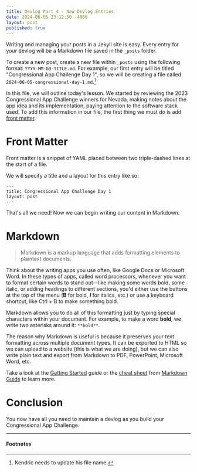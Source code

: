 ```yaml
---
title: Devlog Part 4 - New Devlog Entries
date: 2024-06-05 23:12:50 -4000
layout: post
published: true
---
```


Writing and managing your posts in a Jekyll site is easy. Every entry for your devlog will be a Markdown file saved in the `_posts` folder.

To create a new post, create a new file within `_posts` using the following format: `YYYY-MM-DD-TITLE.md`. For example, our first entry will be titled "Congressional App Challenge Day 1", so we will be creating a file called `2024-06-05-congressional-day-1.md`.[^1]

[^1]: Kendric needs to update his file name.

In this file, we will outline today's lesson. We started by reviewing the 2023 Congressional App Challenge winners for Nevada, making notes about the app idea and its implementation, paying attention to the software stack used. To add this information in our file, the first thing we must do is add [front matter][front-matter].

# Front Matter

Front matter is a snippet of YAML placed between two triple-dashed lines at the start of a file.

We will specify a title and a layout for this entry like so:

```
---
title: Congressional App Challenge Day 1
layout: post
---
```

That's all we need! Now we can begin writing our content in Markdown.

# Markdown

> Markdown is a markup language that adds formatting elements to plaintext documents.

Think about the writing apps you use often, like Google Docs or Microsoft Word. In these types of apps, called word processors, whenever you want to format certain words to stand out&mdash;like making some words bold, some italic, or adding headings to different sections, you'd either use the buttons at the top of the menu (**B** for bold, ***I*** for italics, etc.) or use a keyboard shortcut, like Ctrl + B to make something bold. 

Markdown allows you to do all of this formatting just by typing special characters within your document. For example, to make a word **bold**, we write two asterisks around it: `**bold**`.

The reason why Markdown is useful is because it preserves your text formatting across multiple document types. It can be exported to HTML so we can upload to a website (this is what we are doing), but we can also write plain text and export from Markdown to PDF, PowerPoint, Microsoft Word, etc. 

Take a look at the [Getting Started](https://www.markdownguide.org/getting-started/) guide or the [cheat sheet](https://markdownguide.offshoot.io/cheat-sheet/) from [Markdown Guide](https://www.markdownguide.org/) to learn more. 

# Conclusion

You now have all you need to maintain a devlog as you build your Congressional App Challenge.

--- 

#### Footnotes

[minima]: https://github.com/jekyll/minima
[jekyll-docs]: https://jekyllrb.com/docs/structure/
[front-matter]: https://jekyllrb.com/docs/step-by-step/03-front-matter/


